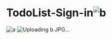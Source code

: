 # TodoList-Sign-in![b](https://user-images.githubusercontent.com/119485622/234870438-d4653513-3e58-40f3-b66e-f50ef50ad23b.JPG)
![a](https://user-images.githubusercontent.com/119485622/234870434-c3c50d38-7424-4a9a-aa5d-625f8b269844.JPG)
![Uploading b.JPG…]()
